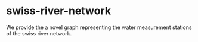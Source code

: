 # swiss-river-network
We provide the a novel graph representing the water measurement stations of the swiss river network.
